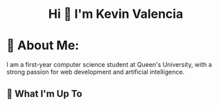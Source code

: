 <h1 align="center">Hi 👋 I'm Kevin Valencia</h1>

# 💫 About Me:
I am a first-year computer science student at Queen's University, with a strong passion for web development and artificial intelligence.

## 🚀 What I'm Up To
<!---
kevinvalenciaa/kevinvalenciaa is a ✨ special ✨ repository because its `README.md` (this file) appears on your GitHub profile.
You can click the Preview link to take a look at your changes.
--->
